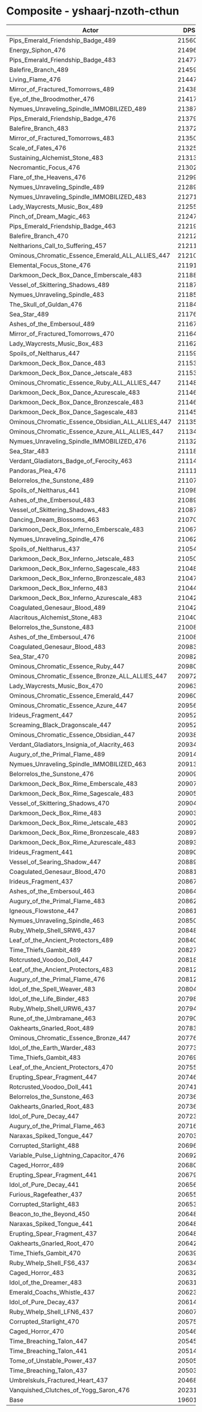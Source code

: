 # Composite - yshaarj-nzoth-cthun
| Actor | DPS | Increase |
|---|:---:|:---:|
|Pips_Emerald_Friendship_Badge_489|215604|10.00%|
|Energy_Siphon_476|214968|9.67%|
|Pips_Emerald_Friendship_Badge_483|214778|9.57%|
|Balefire_Branch_489|214595|9.48%|
|Living_Flame_476|214479|9.42%|
|Mirror_of_Fractured_Tomorrows_489|214380|9.37%|
|Eye_of_the_Broodmother_476|214179|9.27%|
|Nymues_Unraveling_Spindle_IMMOBILIZED_489|213875|9.11%|
|Pips_Emerald_Friendship_Badge_476|213799|9.07%|
|Balefire_Branch_483|213720|9.03%|
|Mirror_of_Fractured_Tomorrows_483|213509|8.93%|
|Scale_of_Fates_476|213253|8.80%|
|Sustaining_Alchemist_Stone_483|213137|8.74%|
|Necromantic_Focus_476|213023|8.68%|
|Flare_of_the_Heavens_476|212996|8.66%|
|Nymues_Unraveling_Spindle_489|212895|8.61%|
|Nymues_Unraveling_Spindle_IMMOBILIZED_483|212710|8.52%|
|Lady_Waycrests_Music_Box_489|212552|8.44%|
|Pinch_of_Dream_Magic_463|212471|8.40%|
|Pips_Emerald_Friendship_Badge_463|212195|8.26%|
|Balefire_Branch_470|212120|8.22%|
|Neltharions_Call_to_Suffering_457|212110|8.21%|
|Ominous_Chromatic_Essence_Emerald_ALL_ALLIES_447|212106|8.21%|
|Elemental_Focus_Stone_476|211918|8.11%|
|Darkmoon_Deck_Box_Dance_Emberscale_483|211885|8.10%|
|Vessel_of_Skittering_Shadows_489|211875|8.09%|
|Nymues_Unraveling_Spindle_483|211859|8.08%|
|The_Skull_of_Guldan_476|211846|8.08%|
|Sea_Star_489|211763|8.04%|
|Ashes_of_the_Embersoul_489|211678|7.99%|
|Mirror_of_Fractured_Tomorrows_470|211647|7.98%|
|Lady_Waycrests_Music_Box_483|211625|7.96%|
|Spoils_of_Neltharus_447|211591|7.95%|
|Darkmoon_Deck_Box_Dance_483|211537|7.92%|
|Darkmoon_Deck_Box_Dance_Jetscale_483|211535|7.92%|
|Ominous_Chromatic_Essence_Ruby_ALL_ALLIES_447|211482|7.89%|
|Darkmoon_Deck_Box_Dance_Azurescale_483|211466|7.88%|
|Darkmoon_Deck_Box_Dance_Bronzescale_483|211464|7.88%|
|Darkmoon_Deck_Box_Dance_Sagescale_483|211456|7.88%|
|Ominous_Chromatic_Essence_Obsidian_ALL_ALLIES_447|211358|7.83%|
|Ominous_Chromatic_Essence_Azure_ALL_ALLIES_447|211344|7.82%|
|Nymues_Unraveling_Spindle_IMMOBILIZED_476|211322|7.81%|
|Sea_Star_483|211186|7.74%|
|Verdant_Gladiators_Badge_of_Ferocity_463|211146|7.72%|
|Pandoras_Plea_476|211118|7.71%|
|Belorrelos_the_Sunstone_489|211071|7.68%|
|Spoils_of_Neltharus_441|210980|7.64%|
|Ashes_of_the_Embersoul_483|210897|7.59%|
|Vessel_of_Skittering_Shadows_483|210871|7.58%|
|Dancing_Dream_Blossoms_463|210705|7.50%|
|Darkmoon_Deck_Box_Inferno_Emberscale_483|210672|7.48%|
|Nymues_Unraveling_Spindle_476|210621|7.45%|
|Spoils_of_Neltharus_437|210547|7.42%|
|Darkmoon_Deck_Box_Inferno_Jetscale_483|210503|7.39%|
|Darkmoon_Deck_Box_Inferno_Sagescale_483|210487|7.38%|
|Darkmoon_Deck_Box_Inferno_Bronzescale_483|210471|7.38%|
|Darkmoon_Deck_Box_Inferno_483|210444|7.36%|
|Darkmoon_Deck_Box_Inferno_Azurescale_483|210429|7.36%|
|Coagulated_Genesaur_Blood_489|210426|7.35%|
|Alacritous_Alchemist_Stone_483|210401|7.34%|
|Belorrelos_the_Sunstone_483|210083|7.18%|
|Ashes_of_the_Embersoul_476|210081|7.18%|
|Coagulated_Genesaur_Blood_483|209836|7.05%|
|Sea_Star_470|209826|7.05%|
|Ominous_Chromatic_Essence_Ruby_447|209809|7.04%|
|Ominous_Chromatic_Essence_Bronze_ALL_ALLIES_447|209723|6.99%|
|Lady_Waycrests_Music_Box_470|209635|6.95%|
|Ominous_Chromatic_Essence_Emerald_447|209606|6.94%|
|Ominous_Chromatic_Essence_Azure_447|209563|6.91%|
|Irideus_Fragment_447|209527|6.89%|
|Screaming_Black_Dragonscale_447|209525|6.89%|
|Ominous_Chromatic_Essence_Obsidian_447|209381|6.82%|
|Verdant_Gladiators_Insignia_of_Alacrity_463|209346|6.80%|
|Augury_of_the_Primal_Flame_489|209141|6.70%|
|Nymues_Unraveling_Spindle_IMMOBILIZED_463|209131|6.69%|
|Belorrelos_the_Sunstone_476|209092|6.67%|
|Darkmoon_Deck_Box_Rime_Emberscale_483|209072|6.66%|
|Darkmoon_Deck_Box_Rime_Sagescale_483|209053|6.65%|
|Vessel_of_Skittering_Shadows_470|209048|6.65%|
|Darkmoon_Deck_Box_Rime_483|209035|6.64%|
|Darkmoon_Deck_Box_Rime_Jetscale_483|209025|6.64%|
|Darkmoon_Deck_Box_Rime_Bronzescale_483|208971|6.61%|
|Darkmoon_Deck_Box_Rime_Azurescale_483|208935|6.59%|
|Irideus_Fragment_441|208905|6.58%|
|Vessel_of_Searing_Shadow_447|208893|6.57%|
|Coagulated_Genesaur_Blood_470|208818|6.53%|
|Irideus_Fragment_437|208671|6.46%|
|Ashes_of_the_Embersoul_463|208645|6.44%|
|Augury_of_the_Primal_Flame_483|208622|6.43%|
|Igneous_Flowstone_447|208612|6.43%|
|Nymues_Unraveling_Spindle_463|208506|6.37%|
|Ruby_Whelp_Shell_SRW6_437|208486|6.36%|
|Leaf_of_the_Ancient_Protectors_489|208404|6.32%|
|Time_Thiefs_Gambit_489|208278|6.26%|
|Rotcrusted_Voodoo_Doll_447|208181|6.21%|
|Leaf_of_the_Ancient_Protectors_483|208129|6.18%|
|Augury_of_the_Primal_Flame_476|208121|6.18%|
|Idol_of_the_Spell_Weaver_483|208047|6.14%|
|Idol_of_the_Life_Binder_483|207984|6.11%|
|Ruby_Whelp_Shell_URW6_437|207943|6.09%|
|Rune_of_the_Umbramane_463|207903|6.07%|
|Oakhearts_Gnarled_Root_489|207831|6.03%|
|Ominous_Chromatic_Essence_Bronze_447|207769|6.00%|
|Idol_of_the_Earth_Warder_483|207737|5.98%|
|Time_Thiefs_Gambit_483|207692|5.96%|
|Leaf_of_the_Ancient_Protectors_470|207551|5.89%|
|Erupting_Spear_Fragment_447|207463|5.84%|
|Rotcrusted_Voodoo_Doll_441|207410|5.81%|
|Belorrelos_the_Sunstone_463|207369|5.79%|
|Oakhearts_Gnarled_Root_483|207368|5.79%|
|Idol_of_Pure_Decay_447|207234|5.72%|
|Augury_of_the_Primal_Flame_463|207165|5.69%|
|Naraxas_Spiked_Tongue_447|207038|5.63%|
|Corrupted_Starlight_488|206961|5.59%|
|Variable_Pulse_Lightning_Capacitor_476|206921|5.57%|
|Caged_Horror_489|206803|5.50%|
|Erupting_Spear_Fragment_441|206795|5.50%|
|Idol_of_Pure_Decay_441|206565|5.38%|
|Furious_Ragefeather_437|206559|5.38%|
|Corrupted_Starlight_483|206536|5.37%|
|Beacon_to_the_Beyond_450|206488|5.34%|
|Naraxas_Spiked_Tongue_441|206485|5.34%|
|Erupting_Spear_Fragment_437|206480|5.34%|
|Oakhearts_Gnarled_Root_470|206425|5.31%|
|Time_Thiefs_Gambit_470|206391|5.29%|
|Ruby_Whelp_Shell_FS6_437|206344|5.27%|
|Caged_Horror_483|206320|5.26%|
|Idol_of_the_Dreamer_483|206311|5.25%|
|Emerald_Coachs_Whistle_437|206238|5.22%|
|Idol_of_Pure_Decay_437|206149|5.17%|
|Ruby_Whelp_Shell_LFN6_437|206071|5.13%|
|Corrupted_Starlight_470|205751|4.97%|
|Caged_Horror_470|205460|4.82%|
|Time_Breaching_Talon_447|205455|4.82%|
|Time_Breaching_Talon_441|205146|4.66%|
|Tome_of_Unstable_Power_437|205050|4.61%|
|Time_Breaching_Talon_437|205034|4.60%|
|Umbrelskuls_Fractured_Heart_437|204688|4.43%|
|Vanquished_Clutches_of_Yogg_Saron_476|202310|3.21%|
|Base|196012|0.00%|
